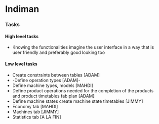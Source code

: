 # Indiman

### Tasks
#### High level tasks
 - Knowing the functionalities imagine the user interface in a way that is user friendly and preferably good looking too
 #### Low level tasks
 - Create constraints between tables [ADAM]
 - -Define operation types [ADAM]-
 - Define machine types, models [MAHDI]
 - Define product operations needed for the completion of the products and product timetables fab plan [ADAM]
 - Define machine states create machine state timetables [JIMMY]
 - Economy tab [MAHDI]
 - Machines tab [JIMMY]
 - Statistics tab [A LA FIN]
